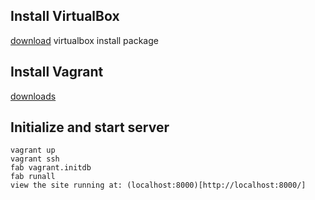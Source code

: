 ## Install VirtualBox

[download](https://www.virtualbox.org/wiki/Downloads) virtualbox
install package

## Install Vagrant

[downloads](http://downloads.vagrantup.com/)

## Initialize and start server
```
vagrant up
vagrant ssh
fab vagrant.initdb
fab runall
view the site running at: (localhost:8000)[http://localhost:8000/]
```